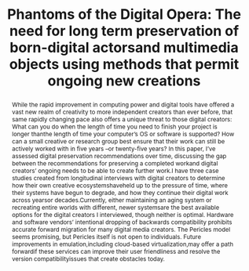 ---
abstract: 'While  the  rapid  improvement  in  computing  power  and digital  tools  have  offered  a  vast  new  realm  of  creativity  to
  more  independent  creators  than  ever  before,  that  same rapidly  changing  pace  also  offers  a  unique  threat  to  those
  digital  creators:  What  can  you  do  when  the  length  of  time you need to
  finish your project is longer thanthe length of time your computer’s OS or software
  is supported? How can a small creative or research group best ensure that their
  work  can  still  be  actively  worked  with  in  five years –or twenty-five years?
  In     this    paper, I’ve assessed     digital     preservation recommendations  over  time,  discussing  the  gap  between
  the recommendations for preserving a completed workand digital creators’ ongoing
  needs to  be  able  to  create  further work.I  have  three  case  studies  created  from  longitudinal
  interviews with digital creators to determine how their own creative  ecosystemshaveheld  up  to  the  pressure  of  time,
  where  their  systems  have  begun  to  degrade,  and  how  they continue their
  digital work across yearsor decades.Currently, either maintaining an aging system
  or recreating entire  worlds with  different,  newer  systemsare  the  best available  options  for  the  digital  creators  I  interviewed,
  though neither is optimal. Hardware and software vendors’ intentional  dropping  of  backwards  compatibility  prohibits
  accurate forward migration for many digital media creators. The  Pericles  model  seems  promising,  but  Pericles  itself  is
  not open to individuals. Future improvements in emulation,including   cloud-based   virtualization,may   offer   a   path
  forwardif these services can improve their user friendliness and  resolve the  version  compatibilityissues  that  create
  obstacles today.'
creators:
- Strong, Dena
date: null
document_url: https://services.phaidra.univie.ac.at/api/object/o:931076/download
grand_parent: iPRES
institutions: []
keywords:
- kyoto
landing_page_url: https://phaidra.univie.ac.at/o:931076
language: eng
layout: publication
license: CC BY-SA 4.0 International
notes_url: null
parent: iPRES 2017
publication_type: paper
size: 319466
slides_url: null
source_name: iPRES
title: 'Phantoms of the Digital Opera: The need for long term preservation of born-digital
  actorsand multimedia objects using methods that permit ongoing new creations'
year: 2017
---